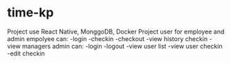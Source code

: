 # time-kp
Project use React Native, MonggoDB, Docker
Project user for employee and admin
empolyee can:
-login
-checkin
-checkout
-view history checkin
-view managers
admin can:
-login
-logout
-view user list
-view user checkin
-edit checkin
